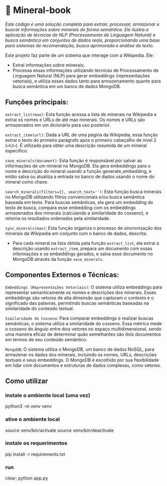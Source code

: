 # 🔮  Mineral-book

*Este código é uma solução completa para extrair, processar, armazenar e buscar informações sobre minerais de forma semântica. Ele ilustra a aplicação de técnicas de NLP (Processamento de Linguagem Natural) e busca semântica em conjuntos de dados reais, proporcionando uma base para sistemas de recomendação, busca aprimorada e análise de texto.*

Este projeto faz parte de um sistema que interage com a Wikipedia. Ele: 
- Extrai informações sobre minerais;
- Processa essas informações utilizando técnicas de Processamento de Linguagem Natural (NLP) para gerar embeddings (representações vetoriais), e utiliza esses dados tanto para armazenamento quanto para busca semântica em um banco de dados MongoDB. 


## Funções principais:

`extract_list(max)`: Esta função acessa a lista de minerais na Wikipedia e extrai os nomes e URLs de até max minerais. Os nomes e URLs são armazenados em um dicionário para uso posterior.

`extract_item(url)`: Dada a URL de uma página da Wikipedia, essa função extrai o texto do primeiro parágrafo após o primeiro cabeçalho de nível 2 (`<h2>`). É utilizada para obter uma descrição resumida de um mineral específico.

`save_minerals(document)`: Esta função é responsável por salvar as informações de um mineral no MongoDB. Ela gera embeddings para o nome e descrição do mineral usando a função generate_embedding, e então salva ou atualiza a entrada no banco de dados usando o nome do mineral como chave.

`search_minerals(filters={}, search_text='')`: Esta função busca minerais no MongoDB utilizando filtros convencionais e/ou busca semântica baseada em texto. Para buscas semânticas, ela gera um embedding do texto de busca, compara esse embedding com os embeddings armazenados dos minerais (calculando a similaridade do cosseno), e retorna os resultados ordenados pela similaridade.

`sync_minerals(max)`: Esta função organiza o processo de sincronização dos minerais da Wikipedia em conjunto com o banco de dados, descrita:
- Para cada mineral na lista obtida pela função `extract_list`, ela extrai a descrição usando `extract_item`, prepara um documento com essas informações e os embeddings gerados, e salva esse documento no MongoDB através da função `save_minerals`.

## Componentes Externos e Técnicas:

`Embeddings (Representações Vetoriais)`: O sistema utiliza embeddings para representar semanticamente os nomes e descrições dos minerais. Esses embeddings são vetores de alta dimensão que capturam o contexto e o significado das palavras, permitindo buscas semânticas baseadas na similaridade do conteúdo textual.

`Similaridade do Cosseno`: Para comparar embeddings e realizar buscas semânticas, o sistema utiliza a similaridade do cosseno. Essa métrica mede o cosseno do ângulo entre dois vetores no espaço multidimensional, sendo uma maneira eficaz de determinar quão semelhantes são dois documentos em termos de seu conteúdo semântico.

`MongoDB`: O sistema utiliza o MongoDB, um banco de dados NoSQL, para armazenar os dados dos minerais, incluindo os nomes, URLs, descrições textuais e seus embeddings. O MongoDB é escolhido por sua flexibilidade em lidar com documentos e estruturas de dados complexas, como vetores.


## Como utilizar

### instale o ambiente local (uma vez)
python3 -m venv venv

### ative o ambiente local 
source venv/bin/activate
source venv/bin/deactivate

### instale os requerimentos
pip install -r requirements.txt

### run
clear; python app.py
